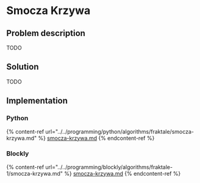 # Smocza Krzywa

## Problem description

TODO

## Solution

TODO

## Implementation

### Python

{% content-ref url="../../programming/python/algorithms/fraktale/smocza-krzywa.md" %}
[smocza-krzywa.md](../../programming/python/algorithms/fraktale/smocza-krzywa.md)
{% endcontent-ref %}

### Blockly

{% content-ref url="../../programming/blockly/algorithms/fraktale-1/smocza-krzywa.md" %}
[smocza-krzywa.md](../../programming/blockly/algorithms/fraktale-1/smocza-krzywa.md)
{% endcontent-ref %}
